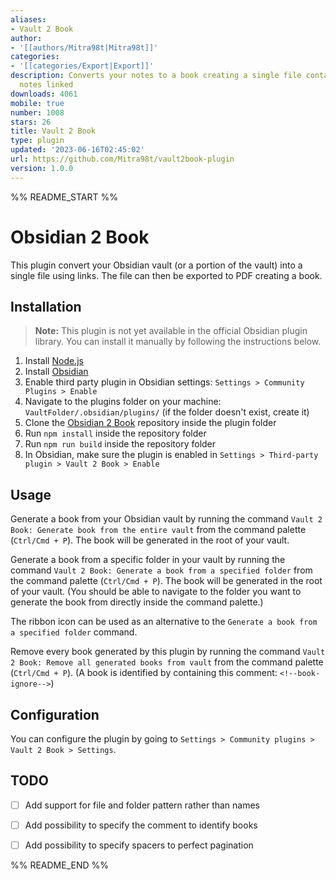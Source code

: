 ```yaml
---
aliases:
- Vault 2 Book
author:
- '[[authors/Mitra98t|Mitra98t]]'
categories:
- '[[categories/Export|Export]]'
description: Converts your notes to a book creating a single file containing all the
  notes linked
downloads: 4061
mobile: true
number: 1008
stars: 26
title: Vault 2 Book
type: plugin
updated: '2023-06-16T02:45:02'
url: https://github.com/Mitra98t/vault2book-plugin
version: 1.0.0
---
```


%% README_START %%

# Obsidian 2 Book

This plugin convert your Obsidian vault (or a portion of the vault) into a single file using links. The file can then be exported to PDF creating a book.

## Installation

> **Note:** This plugin is not yet available in the official Obsidian plugin library. You can install it manually by following the instructions below.

1. Install [Node.js](https://nodejs.org/en/download/)
2. Install [Obsidian](https://obsidian.md/)
3. Enable third party plugin in Obsidian settings: `Settings > Community Plugins > Enable`
4. Navigate to the plugins folder on your machine: `VaultFolder/.obsidian/plugins/` (if the folder doesn't exist, create it)
5. Clone the [Obsidian 2 Book](https://github.com/Mitra98t/obsidian2book-plugin) repository inside the plugin folder
6. Run `npm install` inside the repository folder
7. Run `npm run build` inside the repository folder
8. In Obsidian, make sure the plugin is enabled in `Settings > Third-party plugin > Vault 2 Book > Enable`

## Usage

Generate a book from your Obsidian vault by running the command `Vault 2 Book: Generate book from the entire vault` from the command palette (`Ctrl/Cmd + P`). The book will be generated in the root of your vault.

Generate a book from a specific folder in your vault by running the command `Vault 2 Book: Generate a book from a specified folder` from the command palette (`Ctrl/Cmd + P`). The book will be generated in the root of your vault.
(You should be able to navigate to the folder you want to generate the book from directly inside the command palette.)

The ribbon icon can be used as an alternative to the `Generate a book from a specified folder` command.

Remove every book generated by this plugin by running the command `Vault 2 Book: Remove all generated books from vault` from the command palette (`Ctrl/Cmd + P`).
(A book is identified by containing this comment: `<!--book-ignore-->`)

## Configuration

You can configure the plugin by going to `Settings > Community plugins > Vault 2 Book > Settings`.

## TODO

- [ ] Add support for file and folder pattern rather than names
- [ ] Add possibility to specify the comment to identify books
- [ ] Add possibility to specify spacers to perfect pagination


%% README_END %%
